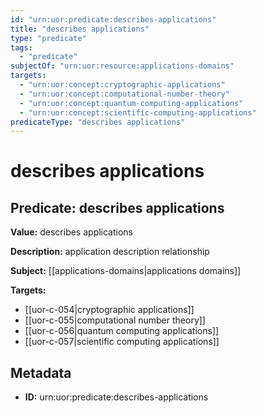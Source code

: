 ```yaml
---
id: "urn:uor:predicate:describes-applications"
title: "describes applications"
type: "predicate"
tags:
  - "predicate"
subjectOf: "urn:uor:resource:applications-domains"
targets:
  - "urn:uor:concept:cryptographic-applications"
  - "urn:uor:concept:computational-number-theory"
  - "urn:uor:concept:quantum-computing-applications"
  - "urn:uor:concept:scientific-computing-applications"
predicateType: "describes applications"
---
```


# describes applications

## Predicate: describes applications

**Value:** describes applications

**Description:** application description relationship

**Subject:** [[applications-domains|applications domains]]

**Targets:**

- [[uor-c-054|cryptographic applications]]
- [[uor-c-055|computational number theory]]
- [[uor-c-056|quantum computing applications]]
- [[uor-c-057|scientific computing applications]]

## Metadata

- **ID:** urn:uor:predicate:describes-applications
